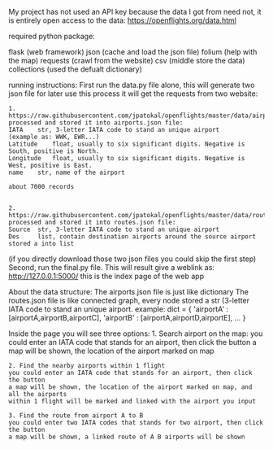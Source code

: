 My project has not used an API key because the data I got from need not, it is entirely open
access to the data: https://openflights.org/data.html

required python package:

flask (web framework)
json   (cache and load the json file)
folium (help with the map)
requests  (crawl from the website)
csv  (middle store the data)
collections (used the defualt dictionary)

running instructions:
First run the data.py file alone, this will generate two json file for later use
this process it will get the requests from two website:

    1. https://raw.githubusercontent.com/jpatokal/openflights/master/data/airports.dat
    processed and stored it into airports.json file:
    IATA	str, 3-letter IATA code to stand an unique airport
    (example as: WWK, EWR...)
    Latitude	float, usually to six significant digits. Negative is South, positive is North.
    Longitude	float, usually to six significant digits. Negative is West, positive is East.
    name    str, name of the airport

    about 7000 records


    2. https://raw.githubusercontent.com/jpatokal/openflights/master/data/routes.dat
    processed and stored it into routes.json file:
    Source  str, 3-letter IATA code to stand an unique airport
    Des     list, contain destination airports around the source airport stored a into list

(if you directly download those two json files you could skip the first step)
Second, run the final.py file. This will result give a weblink as:
http://127.0.0.1:5000/ this is the index page of the web app

About the data structure:
The airports.json file is just like dictionary
The routes.json file is like connected graph, every node stored a str (3-letter IATA code to stand an unique airport. 
example: dict = {
    'airportA' : [airportA,airportB,airportC],
    'airportB' : [airportA,airportD,airportE],
    ...
}

Inside the page you will see three options:
    1. Search airport on the map:
    you could enter an IATA code that stands for an airport, then click the button
    a map will be shown, the location of the airport marked on map

    2. Find the nearby airports within 1 flight
    you could enter an IATA code that stands for an airport, then click the button
    a map will be shown, the location of the airport marked on map, and all the airports
    within 1 flight will be marked and linked with the airport you input

    3. Find the route from airport A to B
    you could enter two IATA codes that stands for two airport, then click the button
    a map will be shown, a linked route of A B airports will be shown